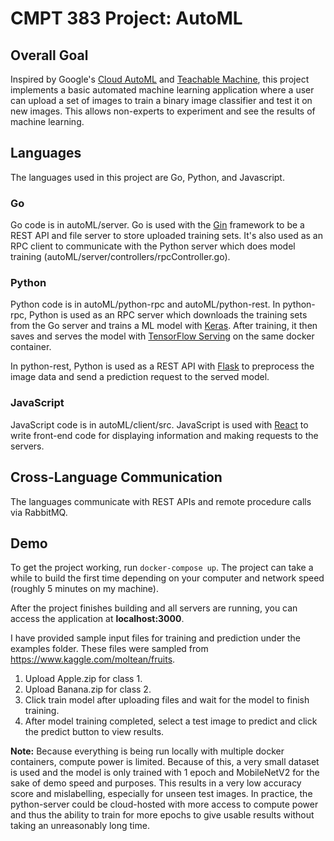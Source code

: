 # CMPT 383 Project: AutoML

## Overall Goal
Inspired by Google's [Cloud AutoML](https://cloud.google.com/automl) and [Teachable Machine](https://teachablemachine.withgoogle.com/), this project implements a basic automated machine learning application where a user can upload a set of images to train a binary image classifier and test it on new images. This allows non-experts to experiment and see the results of machine learning.

## Languages
The languages used in this project are Go, Python, and Javascript.

### Go
Go code is in autoML/server. Go is used with the [Gin](https://github.com/gin-gonic/gin) framework to be a REST API and file server to store uploaded training sets. It's also used as an RPC client to communicate with the Python server which does model training (autoML/server/controllers/rpcController.go). 

### Python
Python code is in autoML/python-rpc and autoML/python-rest. In python-rpc, Python is used as an RPC server which downloads the training sets from the Go server and trains a ML model with [Keras](https://keras.io/). After training, it then saves and serves the model with [TensorFlow Serving](https://www.tensorflow.org/tfx/tutorials/serving/rest_simple) on the same docker container. 

In python-rest, Python is used as a REST API with [Flask](https://flask.palletsprojects.com/en/1.1.x/) to preprocess the image data and send a prediction request to the served model.

### JavaScript

JavaScript code is in autoML/client/src. JavaScript is used with [React](https://reactjs.org/) to write front-end code for displaying information and making requests to the servers.

## Cross-Language Communication
The languages communicate with REST APIs and remote procedure calls via RabbitMQ.  

## Demo

To get the project working, run `docker-compose up`. The project can take a while to build the first time depending on your computer and network speed (roughly 5 minutes on my machine).

After the project finishes building and all servers are running, you can access the application at **localhost:3000**. 

I have provided sample input files for training and prediction under the examples folder. These files were sampled from https://www.kaggle.com/moltean/fruits.

1. Upload Apple.zip for class 1.
2. Upload Banana.zip for class 2.
3. Click train model after uploading files and wait for the model to finish training.
4. After model training completed, select a test image to predict and click the predict button to view results. 

**Note:** Because everything is being run locally with multiple docker containers, compute power is limited. Because of this, a very small dataset is used and the model is only trained with 1 epoch and MobileNetV2 for the sake of demo speed and purposes. This results in a very low accuracy score and mislabelling, especially for unseen test images. In practice, the python-server could be cloud-hosted with more access to compute power and thus the ability to train for more epochs to give usable results without taking an unreasonably long time.
